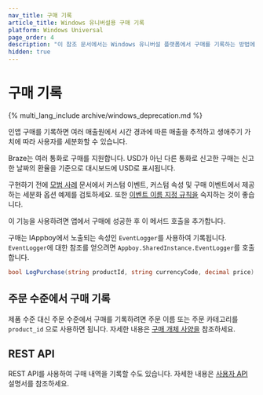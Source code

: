 ```yaml
---
nav_title: 구매 기록
article_title: Windows 유니버설용 구매 기록
platform: Windows Universal
page_order: 4
description: "이 참조 문서에서는 Windows 유니버설 플랫폼에서 구매를 기록하는 방법에 대해 설명합니다."
hidden: true
---
```

 
# 구매 기록
{% multi_lang_include archive/windows_deprecation.md %}

인앱 구매를 기록하면 여러 매출원에서 시간 경과에 따른 매출을 추적하고 생애주기 가치에 따라 사용자를 세분화할 수 있습니다.

Braze는 여러 통화로 구매를 지원합니다. USD가 아닌 다른 통화로 신고한 구매는 신고한 날짜의 환율을 기준으로 대시보드에 USD로 표시됩니다.

구현하기 전에 [모범 사례][3] 문서에서 커스텀 이벤트, 커스텀 속성 및 구매 이벤트에서 제공하는 세분화 옵션 예제를 검토하세요. 또한 [이벤트 이름 지정 규칙을]({{site.baseurl}}/user_guide/data_and_analytics/custom_data/event_naming_conventions/) 숙지하는 것이 좋습니다.

이 기능을 사용하려면 앱에서 구매에 성공한 후 이 메서드 호출을 추가합니다.

구매는 IAppboy에서 노출되는 속성인 `EventLogger`를 사용하여 기록됩니다. `EventLogger`에 대한 참조를 얻으려면 `Appboy.SharedInstance.EventLogger`를 호출합니다.

```csharp
bool LogPurchase(string productId, string currencyCode, decimal price)
```

## 주문 수준에서 구매 기록
제품 수준 대신 주문 수준에서 구매를 기록하려면 주문 이름 또는 주문 카테고리를 `product_id` 으로 사용하면 됩니다. 자세한 내용은 [구매 개체 사양을]({{site.baseurl}}/api/objects_filters/purchase_object/#product-id-naming-conventions) 참조하세요. 

## REST API

REST API를 사용하여 구매 내역을 기록할 수도 있습니다. 자세한 내용은 [사용자 API][2] 설명서를 참조하세요.

[2]: {{site.baseurl}}/developer_guide/rest_api/user_data/#user-data
[3]: {{site.baseurl}}/developer_guide/platform_wide/analytics_overview/#user-data-collection
